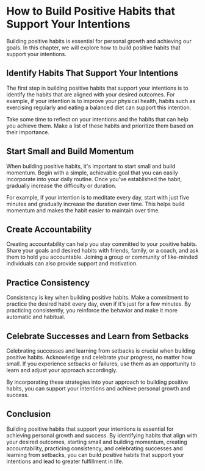 How to Build Positive Habits that Support Your Intentions
==============================================================================================

Building positive habits is essential for personal growth and achieving our goals. In this chapter, we will explore how to build positive habits that support your intentions.

Identify Habits That Support Your Intentions
--------------------------------------------

The first step in building positive habits that support your intentions is to identify the habits that are aligned with your desired outcomes. For example, if your intention is to improve your physical health, habits such as exercising regularly and eating a balanced diet can support this intention.

Take some time to reflect on your intentions and the habits that can help you achieve them. Make a list of these habits and prioritize them based on their importance.

Start Small and Build Momentum
------------------------------

When building positive habits, it's important to start small and build momentum. Begin with a simple, achievable goal that you can easily incorporate into your daily routine. Once you've established the habit, gradually increase the difficulty or duration.

For example, if your intention is to meditate every day, start with just five minutes and gradually increase the duration over time. This helps build momentum and makes the habit easier to maintain over time.

Create Accountability
---------------------

Creating accountability can help you stay committed to your positive habits. Share your goals and desired habits with friends, family, or a coach, and ask them to hold you accountable. Joining a group or community of like-minded individuals can also provide support and motivation.

Practice Consistency
--------------------

Consistency is key when building positive habits. Make a commitment to practice the desired habit every day, even if it's just for a few minutes. By practicing consistently, you reinforce the behavior and make it more automatic and habitual.

Celebrate Successes and Learn from Setbacks
-------------------------------------------

Celebrating successes and learning from setbacks is crucial when building positive habits. Acknowledge and celebrate your progress, no matter how small. If you experience setbacks or failures, use them as an opportunity to learn and adjust your approach accordingly.

By incorporating these strategies into your approach to building positive habits, you can support your intentions and achieve personal growth and success.

Conclusion
-----------------------------------------------------------------

Building positive habits that support your intentions is essential for achieving personal growth and success. By identifying habits that align with your desired outcomes, starting small and building momentum, creating accountability, practicing consistency, and celebrating successes and learning from setbacks, you can build positive habits that support your intentions and lead to greater fulfillment in life.
